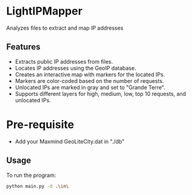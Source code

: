 # LightIPMapper
Analyzes files to extract and map IP addresses

## Features

- Extracts public IP addresses from files.
- Locates IP addresses using the GeoIP database.
- Creates an interactive map with markers for the located IPs.
- Markers are color-coded based on the number of requests.
- Unlocated IPs are marked in gray and set to "Grande Terre".
- Supports different layers for high, medium, low, top 10 requests, and unlocated IPs.

# Pre-requisite
- Add your Maxmind GeoLiteCity.dat in "./db"

## Usage

To run the program:

```sh
python main.py -d .\in\
